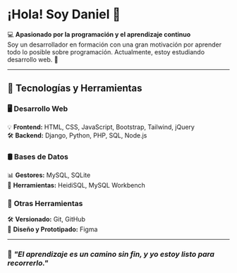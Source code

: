 # ¡Hola! Soy Daniel 👋  

💻 **Apasionado por la programación y el aprendizaje continuo**  
Soy un desarrollador en formación con una gran motivación por aprender todo lo posible sobre programación. Actualmente, estoy estudiando desarrollo web. 🚀  

---

## 🚀 Tecnologías y Herramientas  
### 🖥 **Desarrollo Web**  
💡 **Frontend:** HTML, CSS, JavaScript, Bootstrap, Tailwind, jQuery  
🛠 **Backend:** Django, Python, PHP, SQL, Node.js

### 🛢 **Bases de Datos**  
📊 **Gestores:** MySQL, SQLite  
🔧 **Herramientas:** HeidiSQL, MySQL Workbench  

### 🔧 **Otras Herramientas**  
🛠 **Versionado:** Git, GitHub  
🎨 **Diseño y Prototipado:** Figma  


---

### 📌 _"El aprendizaje es un camino sin fin, y yo estoy listo para recorrerlo."_
